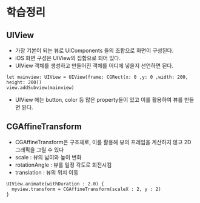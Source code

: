 # 학습정리

## UIView
- 가장 기본이 되는 뷰로 UIComponents 들의 조합으로 화면이 구성된다.
- iOS 화면 구성은 UIView의 집합으로 되어 있다.
- UIView 객체를 생성하고 만들어진 객체를 어디에 넣을지 선언하면 된다.
```
let mainview: UIView = UIView(frame: CGRect(x: 0 ,y: 0 ,width: 200, height: 200))
view.addSubview(mainview)
```
- UIView 에는 button, color 등 많은 property들이 있고 이를 활용하여 뷰를 만들면 된다.

## CGAffineTransform
- CGAffineTransform은 구조체로, 이를 활용해 뷰의 프레임을 계산하지 않고 2D 그래픽을 그릴 수 있다
- scale : 뷰의 넓이와 높이 변화
- rotationAngle : 뷰를 일정 각도로 회전시킴
- translation : 뷰의 위치 이동
```
UIView.animate(withDuration : 2.0) {
  myview.transform = CGAffineTransform(scaleX : 2, y : 2)
}
```
